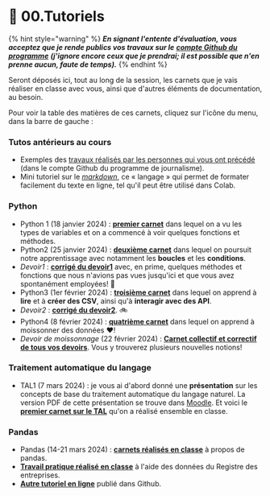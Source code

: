# 🚸 00.Tutoriels

{% hint style="warning" %}
_**En signant l'entente d'évaluation, vous acceptez que je rende publics vos travaux sur le**_ [_**compte Github du programme**_](https://github.com/Journalisme-UQAM) _**(j'ignore encore ceux que je prendrai; il est possible que n'en prenne aucun, faute de temps).**_
{% endhint %}

Seront déposés ici, tout au long de la session, les carnets que je vais réaliser en classe avec vous, ainsi que d'autres éléments de documentation, au besoin.

Pour voir la table des matières de ces carnets, cliquez sur l'icône du menu, dans la barre de gauche :

### Tutos antérieurs au cours

* Exemples des [travaux réalisés par les personnes qui vous ont précédé](https://github.com/Journalisme-UQAM/) (dans le compte Github du programme de journalisme).
* Mini tutoriel sur le [_markdown_](https://colab.research.google.com/drive/1nQf6fBVpfhkJxOMGJw\_9G1lwwZBxdczU?usp=sharing), ce « langage » qui permet de formater facilement du texte en ligne, tel qu'il peut être utilisé dans Colab.

### Python

* Python 1 (18 janvier 2024) : [**premier carnet**](https://colab.research.google.com/drive/1IbuHbgqW60NnHWWyWJ3zhGfPZdT6XQbd?usp=sharing) dans lequel on a vu les types de variables et on a commencé à voir quelques fonctions et méthodes.
* Python2 (25 janvier 2024) : [**deuxième carnet**](https://colab.research.google.com/drive/13pFebaatJdJL\_LLInxpsM9qbctzD0RTL?usp=sharing) dans lequel on poursuit notre apprentissage avec notamment les **boucles** et les **conditions**.
* _Devoir1_ : [**corrigé du devoir1**](https://colab.research.google.com/drive/142O6fWEZceMRq5Iq4M9ozTD1l5\_-bhNj?usp=sharing) avec, en prime, quelques méthodes et fonctions que nous n'avions pas vues jusqu'ici et que vous avez spontanément employées! 🥳
* Python3 (1er février 2024) : [**troisième carnet**](https://colab.research.google.com/drive/1VRknk59Xsdb4Zde7PxOgasHx0PHw4lqe?usp=sharing) dans lequel on apprend à **lire** et à **créer des CSV**, ainsi qu'à **interagir avec des API**.
* _Devoir2_ : [**corrigé du devoir2**](https://colab.research.google.com/drive/13B54TZfaTk0KKLM42VS9wS-wKLXmAk9w?usp=sharing). 🚲
* Python4 (8 février 2024) : [**quatrième carnet**](https://colab.research.google.com/drive/1PQXUkNH9UWbWp91sALKvEu1suLMueiHH?usp=sharing) dans lequel on apprend à moissonner des données ❤️!
* _Devoir de moissonnage_ (22 février 2024) : [**Carnet collectif et correctif de tous vos devoirs**](https://colab.research.google.com/drive/1ZNlfsIIcqh5rsm-SUGJ0I0ymKFVd6J1R?usp=sharing). Vous y trouverez plusieurs nouvelles notions!

### Traitement automatique du langage

* TAL1 (7 mars 2024) : je vous ai d'abord donné une **présentation** sur les concepts de base du traitement automatique du langage naturel. La version PDF de cette présentation se trouve dans [Moodle](https://moodle.uqam.ca/). Et voici le [**premier carnet sur le TAL**](https://colab.research.google.com/drive/1Lc2cOJe5RNoCXy5qUG4JWSmoNF7hfJna?usp=sharing) qu'on a réalisé ensemble en classe.

### Pandas

* Pandas (14-21 mars 2024) : [**carnets réalisés en classe**](https://colab.research.google.com/drive/1u1llH52K1OM0Md\_w5JmOgZCmzcXhqTXo?usp=sharing) à propos de pandas.
* [**Travail pratique réalisé en classe**](https://colab.research.google.com/drive/1l2q\_r3rP2TWwaQUf1\_MvOkpsl3JDW\_Fi?usp=sharing) à l'aide des données du Registre des entreprises.
* [**Autre tutoriel en ligne**](https://github.com/jhroy/tuto-pandas/blob/master/Tutoriel\_pandas\_en\_francais.ipynb) publié dans Github.

